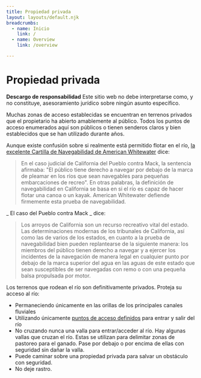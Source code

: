 ```yaml
---
title: Propiedad privada
layout: layouts/default.njk
breadcrumbs:
  - name: Inicio
    link: /
  - name: Overview
    link: /overview

---
```



# Propiedad privada

**Descargo de responsabilidad** Este sitio web no debe interpretarse como, y no constituye, asesoramiento jurídico sobre ningún asunto específico.

Muchas zonas de acceso establecidas se encuentran en terrenos privados que el propietario ha abierto amablemente al público. Todos los puntos de acceso enumerados aquí son públicos o tienen senderos claros y bien establecidos que se han utilizado durante años.

Aunque existe confusión sobre si realmente está permitido flotar en el río, [la excelente Cartilla de Navegabilidad de American Whitewater](https://www.americanwhitewater.org/content/Wiki/stewardship:navigability) dice:

> En el caso judicial de California del Pueblo contra Mack, la sentencia afirmaba: "El público tiene derecho a navegar por debajo de la marca de pleamar en los ríos que sean navegables para pequeñas embarcaciones de recreo". En otras palabras, la definición de navegabilidad en California se basa en si el río es capaz de hacer flotar una canoa o un kayak. American Whitewater defiende firmemente esta prueba de navegabilidad.

_ El caso del Pueblo contra Mack _ dice:

> Los arroyos de California son un recurso recreativo vital del estado. Las determinaciones modernas de los tribunales de California, así como las de varios de los estados, en cuanto a la prueba de navegabilidad bien pueden replantearse de la siguiente manera: los miembros del público tienen derecho a navegar y a ejercer los incidentes de la navegación de manera legal en cualquier punto por debajo de la marca superior del agua en las aguas de este estado que sean susceptibles de ser navegadas con remo o con una pequeña balsa propulsada por motor.

Los terrenos que rodean el río son definitivamente privados. Proteja su acceso al río:

- Permaneciendo únicamente en las orillas de los principales canales fluviales
- Utilizando únicamente [puntos de acceso definidos](/access-points) para entrar y salir del río
- No cruzando nunca una valla para entrar/acceder al río. Hay algunas vallas que cruzan el río. Estas se utilizan para delimitar zonas de pastoreo para el ganado. Pase por debajo o por encima de ellas con seguridad sin dañar la valla.
- Puede caminar sobre una propiedad privada para salvar un obstáculo con seguridad.
- No deje rastro.

